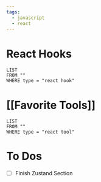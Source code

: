 ```yaml
---
tags:
  - javascript
  - react
---
```

# React Hooks
```dataview
LIST
FROM ""
WHERE type = "react hook"
```

# [[Favorite Tools]]
```dataview
LIST
FROM ""
WHERE type = "react tool"
```

# To Dos
- [ ] Finish Zustand Section

